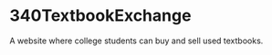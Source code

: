 340TextbookExchange
===================

A website where college students can buy and sell used textbooks.